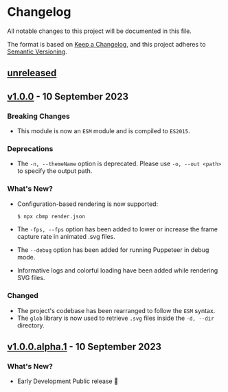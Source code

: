# Changelog

All notable changes to this project will be documented in this file.

The format is based on [Keep a Changelog](https://keepachangelog.com/en/1.0.0/),
and this project adheres to [Semantic Versioning](https://semver.org/spec/v2.0.0.html).

## [unreleased]

## [v1.0.0] - 10 September 2023

### Breaking Changes

- This module is now an `ESM` module and is compiled to `ES2015`.

### Deprecations

- The `-n, --themeName` option is deprecated. Please use `-o, --out <path>` to specify the output path.

### What's New?

- Configuration-based rendering is now supported:

  ```bash
  $ npx cbmp render.json
  ```

- The `-fps, --fps` option has been added to lower or increase the frame capture rate in animated .svg files.
- The `--debug` option has been added for running Puppeteer in debug mode.
- Informative logs and colorful loading have been added while rendering SVG files.

### Changed

- The project's codebase has been rearranged to follow the `ESM` syntax.
- The `glob` library is now used to retrieve `.svg` files inside the `-d, --dir` directory.

## [v1.0.0.alpha.1] - 10 September 2023

### What's New?

- Early Development Public release 🎊

[unreleased]: https://github.com/ful1e5/Bibata_Cursor/compare/v1.0.0...main
[v1.0.0]: https://github.com/ful1e5/Bibata_Cursor/compare/v1.0.0...v1.0.0.alpha.1
[v1.0.0.alpha.1]: https://github.com/ful1e5/cbmp/tree/v1.0.0.alpha.1

